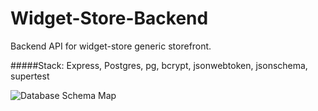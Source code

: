 # Widget-Store-Backend

Backend API for widget-store generic storefront.

#####Stack:
Express, Postgres, pg, bcrypt, jsonwebtoken, jsonschema, supertest

![Database Schema Map](https://repository-images.githubusercontent.com/323063245/d9668d80-4291-11eb-88cd-98a2efd838bf)
